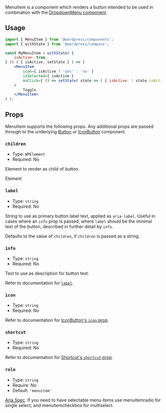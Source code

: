 MenuItem is a component which renders a button intended to be used in combination with the [DropdownMenu component](../dropdown-menu).

## Usage

```jsx
import { MenuItem } from '@wordpress/components';
import { withState } from '@wordpress/compose';

const MyMenuItem = withState( {
	isActive: true,
} )( ( { isActive, setState } ) => (
	<MenuItem
		icon={ isActive ? 'yes' : 'no' }
		isSelected={ isActive }
		onClick={ () => setState( state => ( { isActive: ! state.isActive } ) ) }
	>
		Toggle
	</MenuItem>
) );
```

## Props

MenuItem supports the following props. Any additional props are passed through to the underlying [Button](../button) or [IconButton](../icon-button) component.

### `children`

- Type: `WPElement`
- Required: No

Element to render as child of button.

Element

### `label`

- Type: `string`
- Required: No

String to use as primary button label text, applied as `aria-label`. Useful in cases where an `info` prop is passed, where `label` should be the minimal text of the button, described in further detail by `info`.

Defaults to the value of `children`, if `children` is passed as a string.

### `info`

- Type: `string`
- Required: No

Text to use as description for button text.

Refer to documentation for [`label`](#label).

### `icon`

- Type: `string`
- Required: No

Refer to documentation for [IconButton's `icon` prop](../icon-button/README.md#icon).

### `shortcut`

- Type: `string`
- Required: No

Refer to documentation for [Shortcut's `shortcut` prop](../shortcut/README.md#shortcut).

### `role`

- Type: `string`
- Require: No
- Default: `'menuitem'`

[Aria Spec](https://www.w3.org/TR/wai-aria-1.1/#aria-checked). If you need to have selectable menu items use menuitemradio for single select, and menuitemcheckbox for multiselect.